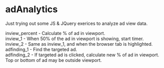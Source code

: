 # adAnalytics

Just trying out some JS & JQuery exerices to analyze ad view data.  <br />

inview_percent - Calculate % of ad in viewport. <br />
inview_1 - When 50% of the ad in viewport is showing, start timer.<br />
inview_2 - Same as inview_1, and when the browser tab is highlighted.<br />
adfinding_1 - Find the targeted ad.<br />
adfinding_2 - If targeted ad is clicked, calculate new % of ad in viewport.  Top or bottom of ad may be outside viewport. <br />
